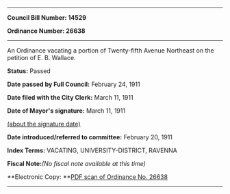 

********

**Council Bill Number: 14529**
   
**Ordinance Number: 26638**
********

 An Ordinance vacating a portion of Twenty-fifth Avenue Northeast on the petition of E. B. Wallace.

**Status:** Passed
   
**Date passed by Full Council:** February 24, 1911
   
**Date filed with the City Clerk:** March 11, 1911
   
**Date of Mayor's signature:** March 11, 1911
   
[(about the signature date)](/~public/approvaldate.htm)
   
   
   
**Date introduced/referred to committee:** February 20, 1911
   
   
**Index Terms:** VACATING, UNIVERSITY-DISTRICT, RAVENNA

**Fiscal Note:**_(No fiscal note available at this time)_

**Electronic Copy: **[PDF scan of Ordinance No. 26638](/~archives/Ordinances/Ord_26638.pdf)

********

